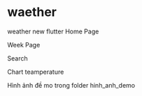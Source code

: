 # waether
weather new flutter
Home Page


Week Page

Search


Chart teamperature

Hình ảnh đề mo trong folder hinh_anh_demo


